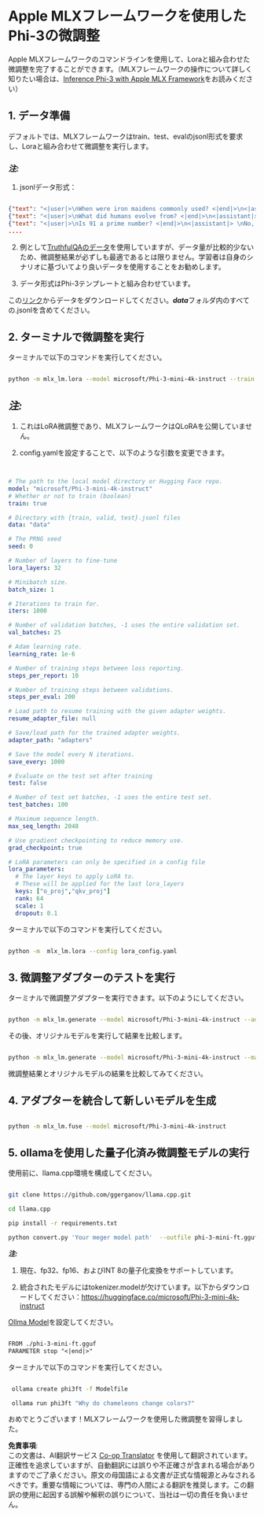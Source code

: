 <!--
CO_OP_TRANSLATOR_METADATA:
{
  "original_hash": "b1ec18a3db0bb90ba8483eceade60031",
  "translation_date": "2025-04-04T13:25:32+00:00",
  "source_file": "md\\03.FineTuning\\FineTuning_MLX.md",
  "language_code": "ja"
}
-->
# **Apple MLXフレームワークを使用したPhi-3の微調整**

Apple MLXフレームワークのコマンドラインを使用して、Loraと組み合わせた微調整を完了することができます。（MLXフレームワークの操作について詳しく知りたい場合は、[Inference Phi-3 with Apple MLX Framework](../03.FineTuning/03.Inference/MLX_Inference.md)をお読みください）


## **1. データ準備**

デフォルトでは、MLXフレームワークはtrain、test、evalのjsonl形式を要求し、Loraと組み合わせて微調整を実行します。


### ***注:***

1. jsonlデータ形式：


```json

{"text": "<|user|>\nWhen were iron maidens commonly used? <|end|>\n<|assistant|> \nIron maidens were never commonly used <|end|>"}
{"text": "<|user|>\nWhat did humans evolve from? <|end|>\n<|assistant|> \nHumans and apes evolved from a common ancestor <|end|>"}
{"text": "<|user|>\nIs 91 a prime number? <|end|>\n<|assistant|> \nNo, 91 is not a prime number <|end|>"}
....

```

2. 例として[TruthfulQAのデータ](https://github.com/sylinrl/TruthfulQA/blob/main/TruthfulQA.csv)を使用していますが、データ量が比較的少ないため、微調整結果が必ずしも最適であるとは限りません。学習者は自身のシナリオに基づいてより良いデータを使用することをお勧めします。

3. データ形式はPhi-3テンプレートと組み合わせています。

この[リンク](../../../../code/04.Finetuning/mlx)からデータをダウンロードしてください。***data***フォルダ内のすべての.jsonlを含めてください。


## **2. ターミナルで微調整を実行**

ターミナルで以下のコマンドを実行してください。


```bash

python -m mlx_lm.lora --model microsoft/Phi-3-mini-4k-instruct --train --data ./data --iters 1000 

```


## ***注:***

1. これはLoRA微調整であり、MLXフレームワークはQLoRAを公開していません。

2. config.yamlを設定することで、以下のような引数を変更できます。


```yaml


# The path to the local model directory or Hugging Face repo.
model: "microsoft/Phi-3-mini-4k-instruct"
# Whether or not to train (boolean)
train: true

# Directory with {train, valid, test}.jsonl files
data: "data"

# The PRNG seed
seed: 0

# Number of layers to fine-tune
lora_layers: 32

# Minibatch size.
batch_size: 1

# Iterations to train for.
iters: 1000

# Number of validation batches, -1 uses the entire validation set.
val_batches: 25

# Adam learning rate.
learning_rate: 1e-6

# Number of training steps between loss reporting.
steps_per_report: 10

# Number of training steps between validations.
steps_per_eval: 200

# Load path to resume training with the given adapter weights.
resume_adapter_file: null

# Save/load path for the trained adapter weights.
adapter_path: "adapters"

# Save the model every N iterations.
save_every: 1000

# Evaluate on the test set after training
test: false

# Number of test set batches, -1 uses the entire test set.
test_batches: 100

# Maximum sequence length.
max_seq_length: 2048

# Use gradient checkpointing to reduce memory use.
grad_checkpoint: true

# LoRA parameters can only be specified in a config file
lora_parameters:
  # The layer keys to apply LoRA to.
  # These will be applied for the last lora_layers
  keys: ["o_proj","qkv_proj"]
  rank: 64
  scale: 1
  dropout: 0.1


```

ターミナルで以下のコマンドを実行してください。


```bash

python -m  mlx_lm.lora --config lora_config.yaml

```


## **3. 微調整アダプターのテストを実行**

ターミナルで微調整アダプターを実行できます。以下のようにしてください。


```bash

python -m mlx_lm.generate --model microsoft/Phi-3-mini-4k-instruct --adapter-path ./adapters --max-token 2048 --prompt "Why do chameleons change colors? " --eos-token "<|end|>"    

```

その後、オリジナルモデルを実行して結果を比較します。


```bash

python -m mlx_lm.generate --model microsoft/Phi-3-mini-4k-instruct --max-token 2048 --prompt "Why do chameleons change colors? " --eos-token "<|end|>"    

```

微調整結果とオリジナルモデルの結果を比較してみてください。


## **4. アダプターを統合して新しいモデルを生成**

```bash

python -m mlx_lm.fuse --model microsoft/Phi-3-mini-4k-instruct

```


## **5. ollamaを使用した量子化済み微調整モデルの実行**

使用前に、llama.cpp環境を構成してください。


```bash

git clone https://github.com/ggerganov/llama.cpp.git

cd llama.cpp

pip install -r requirements.txt

python convert.py 'Your meger model path'  --outfile phi-3-mini-ft.gguf --outtype f16 

```

***注:*** 

1. 現在、fp32、fp16、およびINT 8の量子化変換をサポートしています。

2. 統合されたモデルにはtokenizer.modelが欠けています。以下からダウンロードしてください：https://huggingface.co/microsoft/Phi-3-mini-4k-instruct

[Ollma Model](https://ollama.com/)を設定してください。


```txt

FROM ./phi-3-mini-ft.gguf
PARAMETER stop "<|end|>"

```

ターミナルで以下のコマンドを実行してください。


```bash

 ollama create phi3ft -f Modelfile 

 ollama run phi3ft "Why do chameleons change colors?" 

```

おめでとうございます！MLXフレームワークを使用した微調整を習得しました。

**免責事項**:  
この文書は、AI翻訳サービス [Co-op Translator](https://github.com/Azure/co-op-translator) を使用して翻訳されています。正確性を追求していますが、自動翻訳には誤りや不正確さが含まれる場合がありますのでご了承ください。原文の母国語による文書が正式な情報源とみなされるべきです。重要な情報については、専門の人間による翻訳を推奨します。この翻訳の使用に起因する誤解や解釈の誤りについて、当社は一切の責任を負いません。